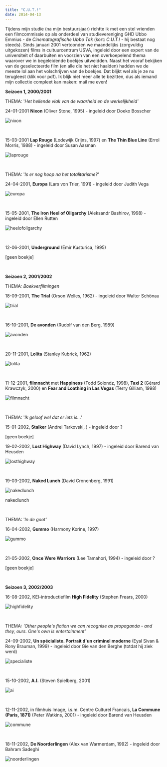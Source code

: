 ```yaml
---
title: "C.U.T.!"
date: 2014-04-13
---
```


Tijdens mijn studie (na mijn bestuursjaar) richtte ik met een stel vrienden een filmcommissie op als onderdeel van studievereniging GHD Ubbo Emmius - de _Cinematografische Ubbo Tak_ (kort: _C.U.T.!_ - hij bestaat nog steeds). Sinds januari 2001 vertoonden we maandelijks (zorgvuldig uitgekozen) films in cultuurcentrum USVA, ingeleid door een expert van de universiteit of daarbuiten en voorzien van een overkoepelend thema waarover we in begeleidende boekjes uitweidden. Naast het vooraf bekijken van de geselecteerde film (en alle die het niet haalden) hadden we de meeste lol aan het volschrijven van de boekjes. Dat blijkt wel als je ze nu terugleest (klik voor pdf). Ik blijk niet meer alle te bezitten, dus als iemand mijn collectie compleet kan maken: mail me even!

**Seizoen 1, 2000/2001**

THEMA: '_Het hellende vlak van de waarheid en de werkelijkheid'_

24-01-2001 **Nixon** (Oliver Stone, 1995) - ingeleid door Doeko Bosscher

![nixon](http://pimhuijnen.com/wp-content/uploads/2014/04/nixon.png?w=630)

 

15-03-2001 **Lap Rouge** (Lodewijk Crijns, 1997) en **The Thin Blue Line** (Errol Morris, 1988) - ingeleid door Susan Aasman

![laprouge](http://pimhuijnen.com/wp-content/uploads/2014/04/laprouge.png?w=630)

 

THEMA: '_Is er nog hoop na het totalitarisme?'_

24-04-2001, **Europa** (Lars von Trier, 1991) - ingeleid door Judith Vega

![europa](http://pimhuijnen.com/wp-content/uploads/2014/04/europa.png?w=630)

 

15-05-2001, **The Iron Heel of Oligarchy** (Aleksandr Bashirov, 1998) - ingeleid door Ellen Rutten

![heelofoligarchy](http://pimhuijnen.com/wp-content/uploads/2014/04/heelofoligarchy.png?w=630)

 

12-06-2001, **Underground** (Emir Kusturica, 1995)

\[geen boekje\]

 

**Seizoen 2, 2001/2002**

THEMA: _Boekverfilmingen_

18-09-2001, **The Trial** (Orson Welles, 1962) - ingeleid door Walter Schönau

![trial](http://pimhuijnen.com/wp-content/uploads/2014/04/trial.png?w=630)

 

16-10-2001, **De avonden** (Rudolf van den Berg, 1989)

![avonden](http://pimhuijnen.com/wp-content/uploads/2014/04/avonden.png?w=630)

 

20-11-2001, **Lolita** (Stanley Kubrick, 1962)

![lolita](http://pimhuijnen.com/wp-content/uploads/2014/04/lolita.png?w=630)

 

11-12-2001, **filmnacht** met **Happiness** (Todd Solondz, 1998), **Taxi 2** (Gérard Krawczyk, 2000) en **Fear and Loathing in Las Vegas** (Terry Gilliam, 1998)

![filmnacht](http://pimhuijnen.com/wp-content/uploads/2014/04/filmnacht.png?w=630)

 

THEMA: '_Ik geloof wel dat er iets is...'_

15-01-2002, **Stalker** (Andrei Tarkovski, ) - ingeleid door ?

\[geen boekje\]

19-02-2002, **Lost Highway** (David Lynch, 1997) - ingeleid door Barend van Heusden

![losthighway](http://pimhuijnen.com/wp-content/uploads/2014/04/losthighway.png?w=630)

 

19-03-2002, **Naked Lunch** (David Cronenberg, 1991)

![nakedlunch](http://pimhuijnen.com/wp-content/uploads/2014/04/nakedlunch.png?w=630)

nakedlunch

 

THEMA: '_In de goot'_

16-04-2002, **Gummo** (Harmony Korine, 1997)

![gummo](http://pimhuijnen.com/wp-content/uploads/2014/04/gummo.png?w=630)

 

21-05-2002, **Once Were Warriors** (Lee Tamahori, 1994) - ingeleid door ?

\[geen boekje\]

 

**Seizoen 3, 2002/2003** 

16-08-2002, KEI-introductiefilm **High Fidelity** (Stephen Frears, 2000)

![highfidelity](http://pimhuijnen.com/wp-content/uploads/2014/04/highfidelity.png?w=630)

 

THEMA: _'Other people's fiction we can recognise as propaganda - and they, ours. One's own is entertainment'_

24-09-2002, **Un spécialiste. Portrait d'un criminel moderne** (Eyal Sivan & Rony Brauman, 1999) - ingeleid door Gie van den Berghe (totdat hij ziek werd)

![specialiste](http://pimhuijnen.com/wp-content/uploads/2014/04/specialiste.png?w=630)

 

15-10-2002, **A.I.** (Steven Spielberg, 2001)

![ai](http://pimhuijnen.com/wp-content/uploads/2014/04/ai.png?w=630)

 

12-11-2002, in filmhuis Image, i.s.m. Centre Culturel Francais, **La Commune (Paris, 1871)** (Peter Watkins, 2001) - ingeleid door Barend van Heusden

![commune](http://pimhuijnen.com/wp-content/uploads/2014/04/commune.png?w=630)

 

18-11-2002, **De Noorderlingen** (Alex van Warmerdam, 1992) - ingeleid door Bahram Sadeghi

![noorderlingen](http://pimhuijnen.com/wp-content/uploads/2014/04/noorderlingen.png?w=630)
